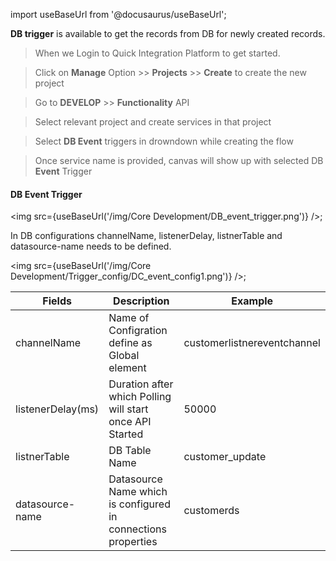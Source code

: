 import useBaseUrl from '@docusaurus/useBaseUrl';


**DB trigger** is available to get the records from DB for newly created records.

>When we Login to Quick Integration Platform to get started.

>Click on **Manage** Option >> **Projects** >> **Create** to create the new project

>Go to **DEVELOP** >> **Functionality** API

>Select relevant project and create services in that project

>Select **DB Event** triggers in drowndown while creating the flow

>Once service name is provided, canvas will show up with selected DB **Event** Trigger

#### DB Event Trigger

<img src={useBaseUrl('/img/Core Development/DB_event_trigger.png')} />;

In DB configurations channelName, listenerDelay, listnerTable and datasource-name needs to be defined.


<img src={useBaseUrl('/img/Core Development/Trigger_config/DC_event_config1.png')} />;

<table>
<thead>
<tr>
<th>Fields</th>
<th>Description</th>
<th>Example</th>
</tr>
</thead>
<tbody>
<tr>
<td>channelName</td>
<td>Name of Configration define as Global element</td>
<td>customerlistnereventchannel</td>
</tr>
<tr>
<td>listenerDelay(ms)</td>
<td>Duration after which Polling will start once API Started</td>
<td>50000</td>
</tr>
<tr>
<td>listnerTable</td>
<td>DB Table Name</td>
<td>customer_update</td>
</tr>
<tr>
<td>datasource-name</td>
<td>Datasource Name which is configured in connections properties</td>
<td>customerds</td>
</tr>
</tbody>
</table>
